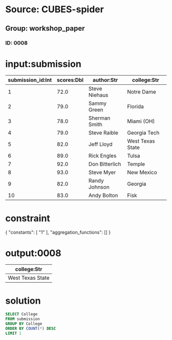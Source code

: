 # Source: CUBES-spider
## Group: workshop_paper
### ID: 0008

# input:submission

| submission_id:Int | scores:Dbl | author:Str | college:Str |
|---|---|---|---|
| 1 | 72.0 | Steve Niehaus | Notre Dame |
| 2 | 79.0 | Sammy Green | Florida |
| 3 | 78.0 | Sherman Smith | Miami (OH) |
| 4 | 79.0 | Steve Raible | Georgia Tech |
| 5 | 82.0 | Jeff Lloyd | West Texas State |
| 6 | 89.0 | Rick Engles | Tulsa |
| 7 | 92.0 | Don Bitterlich | Temple |
| 8 | 93.0 | Steve Myer | New Mexico |
| 9 | 82.0 | Randy Johnson | Georgia |
| 10 | 83.0 | Andy Bolton | Fisk |

# constraint

{
  "constants": [
    "1"
  ],
  "aggregation_functions": []
}

# output:0008

| college:Str |
|---|
| West Texas State |

# solution

```sql
SELECT College
FROM submission
GROUP BY College
ORDER BY COUNT(*) DESC
LIMIT 1
```
